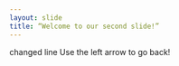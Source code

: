```yaml
---
layout: slide
title: “Welcome to our second slide!”
---
```

changed line
Use the left arrow to go back!
